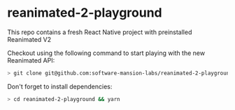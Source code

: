 # reanimated-2-playground

This repo contains a fresh React Native project with preinstalled Reanimated V2

Checkout using the following command to start playing with the new Reanimated API:

```bash
> git clone git@github.com:software-mansion-labs/reanimated-2-playground.git
```

Don't forget to install dependencies:
```bash
> cd reanimated-2-playground && yarn
```

